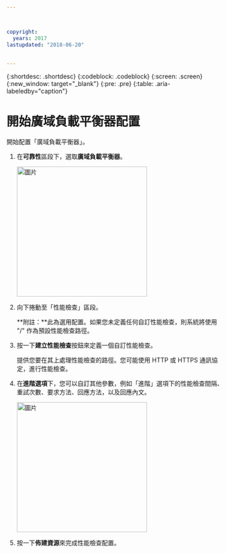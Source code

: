 ```yaml
---



copyright:
  years: 2017
lastupdated: "2018-06-20"


---
```


{:shortdesc: .shortdesc}
{:codeblock: .codeblock}
{:screen: .screen}
{:new_window: target="_blank"}
{:pre: .pre}
{:table: .aria-labeledby="caption"}

# 開始廣域負載平衡器配置
開始配置「廣域負載平衡器」。

1. 在**可靠性**區段下，選取**廣域負載平衡器**。 
    
    <img src="images/Reliability6.png" alt="圖片" style="width: 300px;"/>

2. 向下捲動至「性能檢查」區段。 

   **附註：**此為選用配置。如果您未定義任何自訂性能檢查，則系統將使用 "/" 作為預設性能檢查路徑。 

3. 按一下**建立性能檢查**按鈕來定義一個自訂性能檢查。   

   提供您要在其上處理性能檢查的路徑。您可能使用 HTTP 或 HTTPS 通訊協定，進行性能檢查。 
   
4. 在**進階選項**下，您可以自訂其他參數，例如「進階」選項下的性能檢查間隔、重試次數、要求方法、回應方法，以及回應內文。 
   
   <img src="images/Reliability6.png" alt="圖片" style="width: 300px;"/>
   
5. 按一下**佈建資源**來完成性能檢查配置。 
